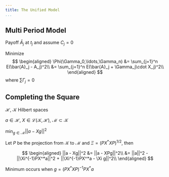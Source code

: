 ```yaml
---
title: The Unified Model
...
```


## Multi Period Model

Payoff $\bar{A}_j$ at $t_j$ and assume $C_j = 0$

Minimize
$$
\begin{aligned}
\Phi(\Gamma_0,\ldots,\Gamma_n) &= \sum_{j=1}^n E(\bar{A}_j - A_j)^2\\
     &= \sum_{j=1}^n E(\bar{A}_j + \Gamma_j\cdot X_j)^2\\
\end{aligned}
$$
where $\sum \Gamma_j = 0$

## Completing the Square

$\mathcal{H}$, $\mathcal{K}$ Hilbert spaces

$a\in\mathcal{H}$, $X\in\mathcal{L}(\mathcal{K},\mathcal{H})$, $\mathcal{M}\subset\mathcal{K}$

$\min_{g\in\mathcal{M}} ||a - Xg||^2$

Let $P$ be the projection from $\mathcal{K}$ to $\mathcal{M}$ and $\Xi = (PX^*XP)^{1/2}$, then

$$
\begin{aligned}
||a - Xg||^2 &= ||a - XPg||^2\\
&= ||a||^2 - ||\Xi^{-1}PX^*a||^2 + ||\Xi^{-1}PX^*a - \Xi g||^2\\
\end{aligned}
$$

Minimum occurs when $g = (PX^*XP)^{-1} PX^* a$


